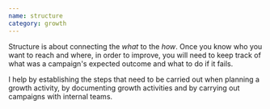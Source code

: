 ```yaml
---
name: structure
category: growth
---
```


Structure is about connecting the _what_ to the _how_. Once you know who you want to reach and where, in order to improve, you will need to keep track of what was a campaign's expected outcome and what to do if it fails. 

I help by establishing the steps that need to be carried out when planning a growth activity, by documenting growth activities and by carrying out campaigns with internal teams.
